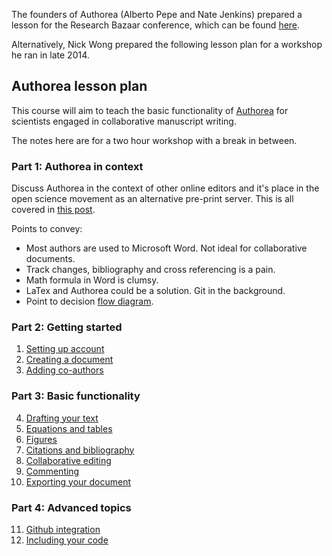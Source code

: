 The founders of Authorea (Alberto Pepe and Nate Jenkins) prepared a lesson for the Research Bazaar conference,
which can be found [here](https://www.authorea.com/users/3/articles/18566/_show_article).

Alternatively, Nick Wong prepared the following lesson plan for a workshop he ran in late 2014.

## Authorea lesson plan

This course will aim to teach the basic functionality of [Authorea](https://authorea.com/) for scientists engaged in 
collaborative manuscript writing. 

The notes here are for a two hour workshop with a break in between.

### Part 1: Authorea in context

Discuss Authorea in the context of other online editors and it's place in the open science movement as an
alternative pre-print server. This is all covered in [this post](http://resbaz.tumblr.com/post/88732843274/authorea-a-review).

Points to convey:
* Most authors are used to Microsoft Word. Not ideal for collaborative documents.
* Track changes, bibliography and cross referencing is a pain.
* Math formula in Word is clumsy.
* LaTex and Authorea could be a solution. Git in the background.
* Point to decision [flow diagram](https://docs.google.com/presentation/d/1JQA6NyItxiKtkmGBWiGL9Bqk0asU064Cr3FF1ZT_nq8/edit#slide=id.p).

### Part 2: Getting started

1. [Setting up account](01_Setup/setup.md)
2. [Creating a document](02_Create/create.md)
3. [Adding co-authors](03_AddCollaborators/addCollaborators.md)

### Part 3: Basic functionality

4. [Drafting your text](04_DraftingLatex/draftingLatex.md)
5. [Equations and tables](05_EquationsTables/InsertingEquations.md)
6. [Figures](06_Figures/insertingFigures.md)
7. [Citations and bibliography](07_Citations/insertingCitations.md)
8. [Collaborative editing](08_collaborativeEditing/collaborating.md)
9. [Commenting](09_commenting/commenting.md)
10. [Exporting your document](10_exportingDocument/exportingFinalDocument.md)

### Part 4: Advanced topics

11. [Github integration](11_github/github.md) 
12. [Including your code](https://www.authorea.com/users/3/articles/3904/_show_article)

